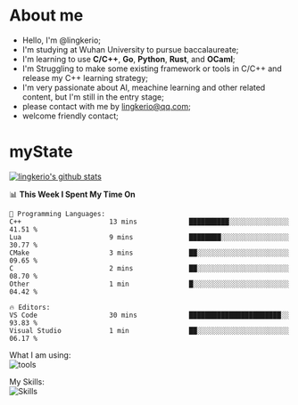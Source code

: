 # About me

- Hello, I'm @lingkerio; 
- I'm studying at Wuhan University to pursue baccalaureate;
- I'm learning to use **C/C++**, **Go**, **Python**, **Rust**, and **OCaml**;
- I'm Struggling to make some existing framework or tools in C/C++ and release my C++ learning strategy;
- I'm very passionate about AI, meachine learning and other related content, but I'm still in the entry stage;
- please contact with me by lingkerio@qq.com;
- welcome friendly contact;


# myState
[![lingkerio's github stats](https://github-readme-stats.vercel.app/api?username=lingkerio&count_private=true&show_icons=true&theme=radical "![lingkerio's github stats")](https://github.com/anuraghazra/github-readme-stats)

<!--[![Top Langs](https://github-readme-stats.vercel.app/api/top-langs/?username=lingkerio&layout=compact)](https://github.com/anuraghazra/github-readme-stats)-->

<!--START_SECTION:waka-->
📊 **This Week I Spent My Time On** 

```text
💬 Programming Languages: 
C++                      13 mins             ██████████░░░░░░░░░░░░░░░   41.51 % 
Lua                      9 mins              ████████░░░░░░░░░░░░░░░░░   30.77 % 
CMake                    3 mins              ██░░░░░░░░░░░░░░░░░░░░░░░   09.65 % 
C                        2 mins              ██░░░░░░░░░░░░░░░░░░░░░░░   08.70 % 
Other                    1 min               █░░░░░░░░░░░░░░░░░░░░░░░░   04.42 % 

🔥 Editors: 
VS Code                  30 mins             ███████████████████████░░   93.83 % 
Visual Studio            1 min               ██░░░░░░░░░░░░░░░░░░░░░░░   06.17 % 
```


<!--END_SECTION:waka-->

What I am using:  
![tools](https://skillicons.dev/icons?i=discord,twitter,gitlab,git,github,neovim,vim,md,matlab,stackoverflow,visualstudio,vscode)  


My Skills:  
![Skills](https://skillicons.dev/icons?i=bash,c,cpp,cmake,ocaml,docker,latex,go,html,v,codepen,java,linux,powershell,py,qt,regex,rust,php)  
